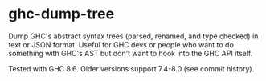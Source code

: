 # ghc-dump-tree

Dump GHC's abstract syntax trees (parsed, renamed, and type checked) in text or
JSON format. Useful for GHC devs or people who want to do something with GHC's
AST but don't want to hook into the GHC API itself.

Tested with GHC 8.6. Older versions support 7.4-8.0 (see commit history).
